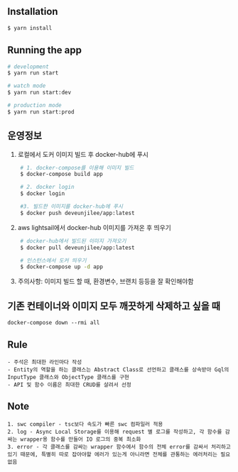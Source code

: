 ## Installation

```bash
$ yarn install
```

## Running the app

```bash
# development
$ yarn run start

# watch mode
$ yarn run start:dev

# production mode
$ yarn run start:prod
```

## 운영정보

1. 로컬에서 도커 이미지 빌드 후 docker-hub에 푸시

```bash
    # 1. docker-compose를 이용해 이미지 빌드
    $ docker-compose build app

    # 2. docker login
    $ docker login

    #3. 빌드한 이미지를 docker-hub에 푸시
    $ docker push deveunjilee/app:latest
```

2. aws lightsail에서 docker-hub 이미지를 가져온 후 띄우기

```bash
    # docker-hub에서 빌드된 이미지 가져오기
    $ docker pull deveunjilee/app:latest

    # 인스턴스에서 도커 띄우기
    $ docker-compose up -d app
```

3. 주의사항: 이미지 빌드 할 때, 환경변수, 브랜치 등등을 잘 확인해야함

## 기존 컨테이너와 이미지 모두 깨끗하게 삭제하고 싶을 때

```
docker-compose down --rmi all
```

## Rule

```
- 주석은 최대한 라인마다 작성
- Entity의 역할을 하는 클래스는 Abstract Class로 선언하고 클래스를 상속받아 Gql의 InputType 클래스와 ObjectType 클래스를 구현
- API 및 함수 이름은 최대한 CRUD를 살려서 선정
```

## Note

```
1. swc compiler - tsc보다 속도가 빠른 swc 컴파일러 적용
2. log - Async Local Storage를 이용해 request 별 로그를 작성하고, 각 함수를 감싸는 wrapper용 함수를 만들어 IO 로그의 중복 최소화
3. error - 각 클래스를 감싸는 wrapper 함수에서 함수의 전체 error를 감싸서 처리하고 있기 때문에, 특별히 따로 잡아야할 에러가 있는게 아니라면 전체를 관통하는 에러처리는 필요없음
```
